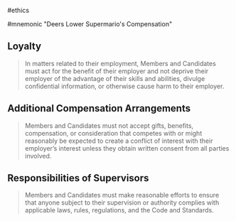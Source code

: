 #ethics 

#mnemonic  "Deers Lower Supermario's Compensation"

## Loyalty 
> In matters related to their employment, Members and Candidates must act for the benefit of their employer and not deprive their employer of the advantage of their skills and abilities, divulge confidential information, or otherwise cause harm to their employer.
## Additional Compensation Arrangements 

> Members and Candidates must not accept gifts, benefits, compensation, or consideration that competes with or might reasonably be expected to create a conflict of interest with their employer’s interest unless they obtain written consent from all parties involved.

## Responsibilities of Supervisors

> Members and Candidates must make reasonable efforts to ensure that anyone subject to their supervision or authority complies with applicable laws, rules, regulations, and the Code and Standards.
